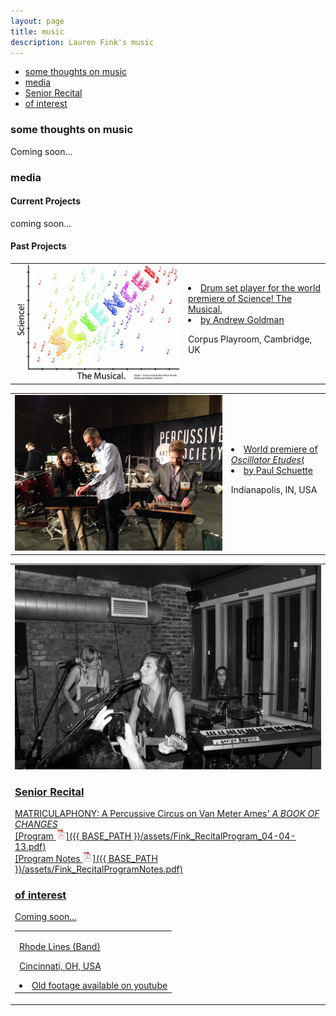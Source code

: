```yaml
---
layout: page
title: music
description: Lauren Fink's music
---
```


<div class="navbar">
    <div class="navbar-inner">
        <ul class="nav">
            <li><a href="#philosophy">some thoughts on music</a></li>
            <li><a href="#audio">media</a></li>
	    <li><a href="#SeniorRecital">Senior Recital</a></li>
            <li><a href="#others">of interest</a></li>
        </ul>
    </div>
</div>


### <a name="philosophy"></a>some thoughts on music
Coming soon...

### <a name="audio"></a>media

#### Current Projects
coming soon...

#### Past Projects 

<table class="wide">
<tr>
  <td class="left">
    <a href="pages/publpics/sciMus2.html">
      <img src="assets/publpics/sciMus2.png" alt="Science! The Musical. graph" title="Science! The Musical. graph"/>
  <td class="right">
    <li><a href="http://www.mus.cam.ac.uk/news/feature-pieces/science-the-musical">Drum set player for the world premiere of Science! The Musical.</a></li>
    <li><a href="http://heymancenter.org/people/andrew-goldman/">by Andrew Goldman</a></li>
    <p>Corpus Playroom, Cambridge, UK</p>
  </td>
<tr>


<table class="wide">
<tr>
  <td class="left">
    <a href="pages/publpics/osc2.html">
      <img src="assets/publpics/osc2.png" alt="Prepping for performance of Oscillator Etudes" title="Prepping for performance of Oscillator Etudes"/>
  <td class="right">
    <li><a href="http://www.paulschuette.com/music/">World premiere of <i>Oscillator Etudes</i>(</a></li>
    <li><a href="http://www.paulschuette.com/">by Paul Schuette</a></li>
		<p>Indianapolis, IN, USA</p>
  </td>
<tr>


<table class="wide">
<tr>
  <td class="left">
    <a href="pages/publpics/rhodeLines.html">
      <img src="assets/publpics/rhodeLines.png" alt="Playing a show" title="Playing a show"/>

<table class="wide">
<tr>
  <td class="right">
    <p>Rhode Lines (Band)</p>
		<p>Cincinnati, OH, USA</p> 
    <li><a href="https://www.youtube.com/watch?v=zS67TM2L1KE">Old footage available on youtube</a></li>
  </td>
<tr>

### <a name="SeniorRecital"></a>Senior Recital
MATRICULAPHONY: A Percussive Circus on Van Meter Ames' *A BOOK OF CHANGES*  
[Program ![Program as pdf](icons16/pdf-icon.png)]({{ BASE_PATH }}/assets/Fink_RecitalProgram_04-04-13.pdf)   
[Program Notes ![Notes as pdf](icons16/pdf-icon.png)]({{ BASE_PATH }}/assets/Fink_RecitalProgramNotes.pdf) 


### <a name="others"></a>of interest
Coming soon...
